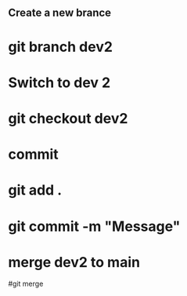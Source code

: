 ## Create a new brance
# git branch dev2
# Switch to dev 2
# git checkout dev2
# commit
# git add .
# git commit -m "Message"
# merge dev2 to main
#git merge 